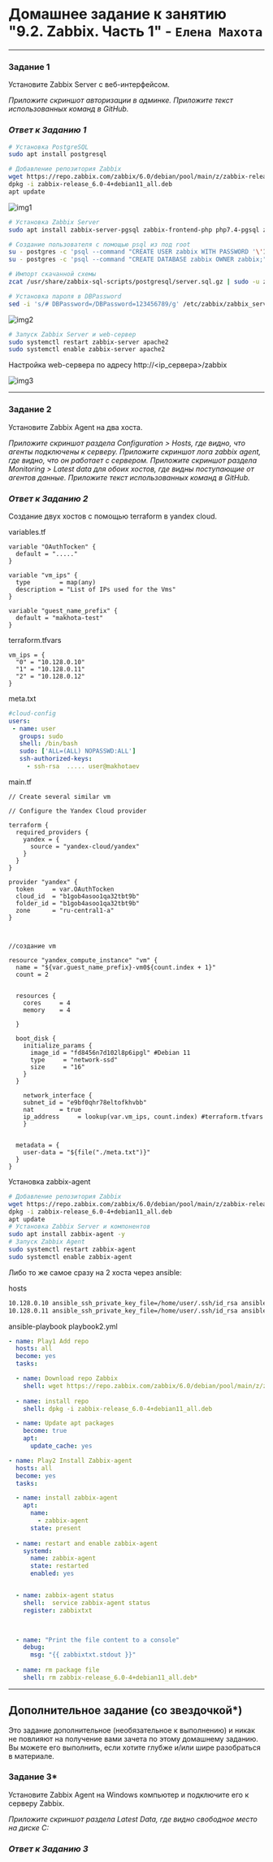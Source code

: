 # Домашнее задание к занятию "9.2. Zabbix. Часть 1" - `Елена Махота`

---

### Задание 1 

Установите Zabbix Server с веб-интерфейсом.

*Приложите скриншот авторизации в админке.*
*Приложите текст использованных команд в GitHub.*

### *Ответ к Заданию 1*

```bash
# Установка PostgreSQL
sudo apt install postgresql

# Добавление репозитория Zabbix
wget https://repo.zabbix.com/zabbix/6.0/debian/pool/main/z/zabbix-release/zabbix-release_6.0-4%2Bdebian11_all.deb
dpkg -i zabbix-release_6.0-4+debian11_all.deb
apt update
```

![img1](https://github.com/Litande85/9.2-hw/blob/main/img1)

```bash
# Установка Zabbix Server
sudo apt install zabbix-server-pgsql zabbix-frontend-php php7.4-pgsql zabbix-apache-conf zabbix-sql-scripts nano -y 

# Создание пользователя с помощью psql из под root
su - postgres -c 'psql --command "CREATE USER zabbix WITH PASSWORD '\'123456789\'';"'
su - postgres -c 'psql --command "CREATE DATABASE zabbix OWNER zabbix;"'

# Импорт скачанной схемы
zcat /usr/share/zabbix-sql-scripts/postgresql/server.sql.gz | sudo -u zabbix psql zabbix

# Установка пароля в DBPassword
sed -i 's/# DBPassword=/DBPassword=123456789/g' /etc/zabbix/zabbix_server.conf
```

![img2](https://github.com/Litande85/9.2-hw/blob/main/img2)

```bash
# Запуск Zabbix Server и web-сервер
sudo systemctl restart zabbix-server apache2 
sudo systemctl enable zabbix-server apache2 
```
Настройка web-сервера по адресу 
http://<ip_сервера>/zabbix

![img3](https://github.com/Litande85/9.2-hw/blob/main/img3.png)


---

### Задание 2 

Установите Zabbix Agent на два хоста.

*Приложите скриншот раздела Configuration > Hosts, где видно, что агенты подключены к серверу.*
*Приложите скриншот лога zabbix agent, где видно, что он работает с сервером.*
*Приложите скриншот раздела Monitoring > Latest data для обоих хостов, где видны поступающие от агентов данные.*
*Приложите текст использованных команд в GitHub.*

### *Ответ к Заданию 2*
Создание двух хостов с помощью terraform в yandex cloud.

variables.tf

```HCL
variable "OAuthTocken" {
  default = "....."
}

variable "vm_ips" {
  type        = map(any)
  description = "List of IPs used for the Vms"
}

variable "guest_name_prefix" {
  default = "makhota-test"
}
```

terraform.tfvars

```HCL
vm_ips = {
  "0" = "10.128.0.10"
  "1" = "10.128.0.11"
  "2" = "10.128.0.12"
}
```

meta.txt

```yaml
#cloud-config
users:
 - name: user
   groups: sudo
   shell: /bin/bash
   sudo: ['ALL=(ALL) NOPASSWD:ALL']
   ssh-authorized-keys:
     - ssh-rsa  ..... user@makhotaev
```
main.tf

```HCL
// Create several similar vm

// Configure the Yandex Cloud provider

terraform {
  required_providers {
    yandex = {
      source = "yandex-cloud/yandex"
    }
  }
}

provider "yandex" {
  token     = var.OAuthTocken
  cloud_id  = "b1gob4asoo1qa32tbt9b"
  folder_id = "b1gob4asoo1qa32tbt9b"
  zone      = "ru-central1-a"
}


  
//создание vm

resource "yandex_compute_instance" "vm" {
  name = "${var.guest_name_prefix}-vm0${count.index + 1}"
  count = 2    


  resources {
    cores     = 4
    memory    = 4
  
  }

  boot_disk {
    initialize_params {
      image_id = "fd8456n7d102l8p6ipgl" #Debian 11
      type     = "network-ssd"
      size     = "16"
    }
  }

    network_interface {
    subnet_id = "e9bf0qhr78eltofkhvbb"
    nat       = true
    ip_address     = lookup(var.vm_ips, count.index) #terraform.tfvars
    }

  
  metadata = {
    user-data = "${file("./meta.txt")}"
  }
}
```

Установка zabbix-agent


```bash
# Добавление репозитория Zabbix
wget https://repo.zabbix.com/zabbix/6.0/debian/pool/main/z/zabbix-release/zabbix-release_6.0-4%2Bdebian11_all.deb
dpkg -i zabbix-release_6.0-4+debian11_all.deb
apt update
# Установка Zabbix Server и компонентов
sudo apt install zabbix-agent -y
# Запуск Zabbix Agent
sudo systemctl restart zabbix-agent
sudo systemctl enable zabbix-agent
```

Либо то же самое сразу на 2 хоста через ansible:

hosts

```bash
10.128.0.10 ansible_ssh_private_key_file=/home/user/.ssh/id_rsa ansible_user=user ansible_python_interpreter=/usr/bin/python3
10.128.0.11 ansible_ssh_private_key_file=/home/user/.ssh/id_rsa ansible_user=user ansible_python_interpreter=/usr/bin/python3
```

ansible-playbook playbook2.yml

```yaml
- name: Play1 Add repo
  hosts: all
  become: yes
  tasks:

  - name: Download repo Zabbix
    shell: wget https://repo.zabbix.com/zabbix/6.0/debian/pool/main/z/zabbix-release/zabbix-release_6.0-4%2Bdebian11_all.deb
  
  - name: install repo
    shell: dpkg -i zabbix-release_6.0-4+debian11_all.deb

  - name: Update apt packages
    become: true
    apt:
      update_cache: yes

- name: Play2 Install Zabbix-agent
  hosts: all
  become: yes
  tasks:

  - name: install zabbix-agent 
    apt:
      name:
        - zabbix-agent
      state: present
  
  - name: restart and enable zabbix-agent 
    systemd:
      name: zabbix-agent
      state: restarted
      enabled: yes


  - name: zabbix-agent status
    shell:  service zabbix-agent status
    register: zabbixtxt


  
  - name: "Print the file content to a console"
    debug:
      msg: "{{ zabbixtxt.stdout }}"
      
  - name: rm package file
    shell: rm zabbix-release_6.0-4+debian11_all.deb*
```

---
## Дополнительное задание (со звездочкой*)

Это задание дополнительное (необязательное к выполнению) и никак не повлияют на получение вами зачета по этому домашнему заданию. Вы можете его выполнить, если хотите глубже и/или шире разобраться в материале.

### Задание 3* 

Установите Zabbix Agent на Windows компьютер и подключите его к серверу Zabbix.

*Приложите скриншот раздела Latest Data, где видно свободное место на диске C:*

### *Ответ к Заданию 3*
